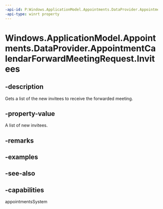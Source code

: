 ```yaml
---
-api-id: P:Windows.ApplicationModel.Appointments.DataProvider.AppointmentCalendarForwardMeetingRequest.Invitees
-api-type: winrt property
---
```


<!-- Property syntax
public Windows.Foundation.Collections.IVectorView<Windows.ApplicationModel.Appointments.AppointmentInvitee> Invitees { get; }
-->

# Windows.ApplicationModel.Appointments.DataProvider.AppointmentCalendarForwardMeetingRequest.Invitees

## -description
Gets a list of the new invitees to receive the forwarded meeting.

## -property-value
A list of new invitees.

## -remarks

## -examples

## -see-also

## -capabilities
appointmentsSystem
